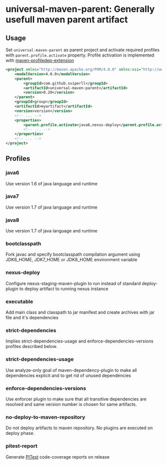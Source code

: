 universal-maven-parent: Generally usefull maven parent artifact
=====================================================

Usage
-----

Set `universal-maven-parent` as parent project and activate required profiles with `parent.profile.activate` property.
Profile activation is implemented with [maven-profiledep-extension](https://github.com/sviperll/ozymandias/tree/master/maven-profiledep-extension)

```xml
<project xmlns="http://maven.apache.org/POM/4.0.0" xmlns:xsi="http://www.w3.org/2001/XMLSchema-instance" xsi:schemaLocation="http://maven.apache.org/POM/4.0.0 http://maven.apache.org/maven-v4_0_0.xsd">
    <modelVersion>4.0.0</modelVersion>
    <parent>
        <groupId>com.github.sviperll</groupId>
        <artifactId>universal-maven-parent</artifactId>
        <version>0.20</version>
    </parent>
    <groupId>group</groupId>
    <artifactId>myartifact</artifactId>
    <version>version</version>
    <!-- ... -->
    <properties>
        <parent.profile.activate>java6,nexus-deploy</parent.profile.activate>
        <!-- ... -->
    </properties>
    <!-- ... -->
</project>
````

Profiles
--------

### java6 ###

Use version 1.6 of java language and runtime

### java7 ###

Use version 1.7 of java language and runtime

### java8 ###

Use version 1.7 of java language and runtime

### bootclasspath ###

Fork javac and specify bootclasspath compilation argument using
JDK6_HOME, JDK7_HOME or JDK8_HOME environment variable

### nexus-deploy ###

Configure nexus-staging-maven-plugin to run instead of standard deploy-plugin
to deploy artifact to running nexus instance

### executable ###

Add main class and classpath to jar manifest and create archives with
jar file and it's dependencies

### strict-dependencies ###

Implies strict-dependencies-usage and enforce-dependencies-versions profiles
described below.

### strict-dependencies-usage ###

Use analyze-only goal of maven-dependency-plugin to make all
dependencies explicit and to get rid of unused dependencies

### enforce-dependencies-versions ###

Use enforcer plugin to make sure that all transitive dependencies
are resolved and same version number is chosen for same artifacts.

### no-deploy-to-maven-repository ###

Do not deploy artifacts to maven repository.
No plugins are executed on deploy phase.

### pitest-report ###

Generate [PITest](http://pitest.org/) code-coverage reports on release
